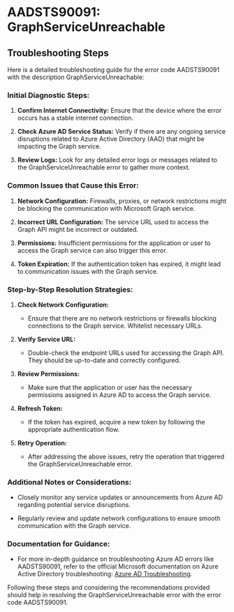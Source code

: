 # AADSTS90091: GraphServiceUnreachable


## Troubleshooting Steps
Here is a detailed troubleshooting guide for the error code AADSTS90091 with the description GraphServiceUnreachable:

### Initial Diagnostic Steps:
1. **Confirm Internet Connectivity:** Ensure that the device where the error occurs has a stable internet connection.
   
2. **Check Azure AD Service Status:** Verify if there are any ongoing service disruptions related to Azure Active Directory (AAD) that might be impacting the Graph service.
   
3. **Review Logs:** Look for any detailed error logs or messages related to the GraphServiceUnreachable error to gather more context.

### Common Issues that Cause this Error:
1. **Network Configuration:** Firewalls, proxies, or network restrictions might be blocking the communication with Microsoft Graph service.
   
2. **Incorrect URL Configuration:** The service URL used to access the Graph API might be incorrect or outdated.
   
3. **Permissions:** Insufficient permissions for the application or user to access the Graph service can also trigger this error.
   
4. **Token Expiration:** If the authentication token has expired, it might lead to communication issues with the Graph service.

### Step-by-Step Resolution Strategies:
1. **Check Network Configuration:**
   - Ensure that there are no network restrictions or firewalls blocking connections to the Graph service. Whitelist necessary URLs.
   
2. **Verify Service URL:**
   - Double-check the endpoint URLs used for accessing the Graph API. They should be up-to-date and correctly configured.
   
3. **Review Permissions:**
   - Make sure that the application or user has the necessary permissions assigned in Azure AD to access the Graph service.
   
4. **Refresh Token:**
   - If the token has expired, acquire a new token by following the appropriate authentication flow.
   
5. **Retry Operation:**
   - After addressing the above issues, retry the operation that triggered the GraphServiceUnreachable error.

### Additional Notes or Considerations:
- Closely monitor any service updates or announcements from Azure AD regarding potential service disruptions.
   
- Regularly review and update network configurations to ensure smooth communication with the Graph service.

### Documentation for Guidance:
- For more in-depth guidance on troubleshooting Azure AD errors like AADSTS90091, refer to the official Microsoft documentation on Azure Active Directory troubleshooting: [Azure AD Troubleshooting](https://docs.microsoft.com/en-us/azure/active-directory/fundamentals/troubleshoot-common-issues).

Following these steps and considering the recommendations provided should help in resolving the GraphServiceUnreachable error with the error code AADSTS90091.